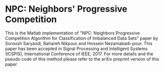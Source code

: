 # NPC: Neighbors' Progressive Competition

This is the Matlab implementation of "NPC: Neighbors Progressive Competition Algorithm for Classification of Imbalanced Data Sets" paper by Soroush Saryazdi, Bahareh Nikpour and Hossein Nezamabadi-pour. This paper has been accepted in Signal Processing and Intelligent Systems (ICSPIS), International Conference of IEEE, 2017. For more details and the pseudo code of this method please refer to the arXiv preprint version of this paper 

